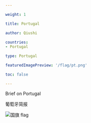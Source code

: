 ```yaml
---

weight: 1

title: Portugal

author: Qiushi 

countries: 
- Portugal

type: Portugal

featuredImagePreview: '/flag/pt.png'

toc: false 

---
```


Brief on Portugal

葡萄牙简报 

<!--more-->

![国旗 flag](/flag/pt.png)